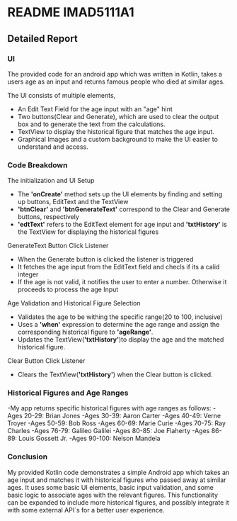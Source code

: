# README IMAD5111A1

## Detailed Report

### UI
The provided code for an android app which was written in Kotlin, takes a users age as an input and returns famous people who died at similar ages. 

The UI consists of multiple elements,
- An Edit Text Field for the age input with an "age" hint
- Two buttons(Clear and Generate), which are used to clear the output box and to generate the text from the calculations.
- TextView to display the historical figure that matches the age input.
- Graphical Images and a custom background to make the UI easier to understand and access.

### Code Breakdown

The initialization and UI Setup
- The **'onCreate'** method sets up the UI elements by finding and setting up buttons, EditText and the TextView
- **'btnClear'** and **'btnGenerateText'** correspond to the Clear and Generate buttons, respectively
- **'edtText'** refers to the EditText element for age input and **'txtHistory'** is the TextView for displaying the historical figures

GenerateText Button Click Listener
- When the Generate button is clicked the listener is triggered
- It fetches the age input from the EditText field and checls if its a calid integer
- If the age is not valid, it notifies the user to enter a number. Otherwise it proceeds to process the age Input

Age Validation and Historical Figure Selection
- Validates the age to be withing the specific range(20 to 100, inclusive)
- Uses a **'when'** expression to determine the age range and assign the corresponding historical figure to **'ageRange'**.
- Updates the TextView(**'txtHistory'**)to display the age and the matched historical figure.

Clear Button Click Listener
- Clears the TextView(**'txtHistory'**) when the Clear button is clicked.

### Historical Figures and Age Ranges
-My app returns specific historical figures with age ranges as follows:
-Ages 20-29: Brian Jones
-Ages 30-39: Aaron Carter
-Ages 40-49: Verne Troyer
-Ages 50-59: Bob Ross
-Ages 60-69: Marie Curie
-Ages 70-75: Ray Charles
-Ages 76-79: Galileo Galilei
-Ages 80-85: Joe Flaherty
-Ages 86-89: Louis Gossett Jr.
-Ages 90-100: Nelson Mandela

### Conclusion

My provided Kotlin code demonstrates a simple Android app which takes an age input and matches it with historical figures who passed away at similar ages. It uses some basic UI elements, basic input validation, and some basic logic to associate ages with the relevant figures. This functionality can be expanded to include more historical figures, and possibly integrate it with some external API`s for a better user experience.


